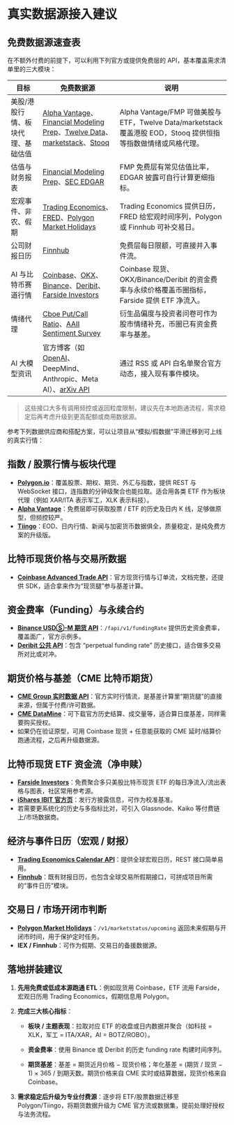 # 真实数据源接入建议

## 免费数据源速查表

在不额外付费的前提下，可以利用下列官方或提供免费层的 API，基本覆盖需求清单里的三大模块：

| 目标 | 免费数据源 | 说明 |
| --- | --- | --- |
| 美股/港股行情、板块代理、基础估值 | [Alpha Vantage](https://www.alphavantage.co/documentation/?utm_source=chatgpt.com)、[Financial Modeling Prep](https://site.financialmodelingprep.com/developer/docs?utm_source=chatgpt.com)、[Twelve Data](https://twelvedata.com/exchanges?utm_source=chatgpt.com)、[marketstack](https://marketstack.com/documentation?utm_source=chatgpt.com)、[Stooq](https://stooq.com/q/d/?s=^hsi&utm_source=chatgpt.com) | Alpha Vantage/FMP 可做美股与 ETF，Twelve Data/marketstack 覆盖港股 EOD，Stooq 提供恒指等指数做情绪或风格代理。 |
| 估值与财务报表 | [Financial Modeling Prep](https://site.financialmodelingprep.com/developer/docs?utm_source=chatgpt.com)、[SEC EDGAR](https://www.sec.gov/search-filings/edgar-application-programming-interfaces?utm_source=chatgpt.com) | FMP 免费层有常见估值比率，EDGAR 披露可自行计算更细指标。 |
| 宏观事件、非农、假期 | [Trading Economics](https://docs.tradingeconomics.com/?utm_source=chatgpt.com)、[FRED](https://fred.stlouisfed.org/docs/api/fred/?utm_source=chatgpt.com)、[Polygon Market Holidays](https://polygon.io/docs/rest/stocks/market-operations/market-holidays?utm_source=chatgpt.com) | Trading Economics 提供日历，FRED 给宏观时间序列，Polygon 或 Finnhub 可补交易日。 |
| 公司财报日历 | [Finnhub](https://finnhub.io/docs/api/earnings-calendar?utm_source=chatgpt.com) | 免费层每日限额，可直接并入事件流。 |
| AI 与比特币赛道行情 | [Coinbase](https://docs.cdp.coinbase.com/coinbase-business/track-apis/prices?utm_source=chatgpt.com)、[OKX](https://www.okx.com/docs-v5/en/?utm_source=chatgpt.com)、[Binance](https://developers.binance.com/docs/derivatives/usds-margined-futures/market-data/rest-api/Get-Funding-Rate-History?utm_source=chatgpt.com)、[Deribit](https://docs.deribit.com/?utm_source=chatgpt.com)、[Farside Investors](https://farside.co.uk/btc/?utm_source=chatgpt.com) | Coinbase 现货、OKX/Binance/Deribit 的资金费率与永续价格覆盖币圈指标，Farside 提供 ETF 净流入。 |
| 情绪代理 | [Cboe Put/Call Ratio](https://www.cboe.com/us/options/market_statistics/historical_data/?utm_source=chatgpt.com)、[AAII Sentiment Survey](https://www.aaii.com/sentimentsurvey?utm_source=chatgpt.com) | 衍生品偏度与投资者问卷可作为股市情绪补充，币圈已有资金费率与基差。 |
| AI 大模型资讯 | 官方博客（如 [OpenAI](https://openai.com/news/?utm_source=chatgpt.com)、DeepMind、Anthropic、Meta AI）、[arXiv API](https://info.arxiv.org/help/api/index.html?utm_source=chatgpt.com) | 通过 RSS 或 API 白名单聚合官方动态，接入现有事件模块。 |

> 这些接口大多有调用频控或返回粒度限制，建议先在本地跑通流程，需求稳定后再考虑升级到更高配额或商用数据源。

参考下列数据供应商和搭配方案，可以让项目从“模拟/假数据”平滑迁移到可上线的真实行情：

## 指数 / 股票行情与板块代理

* **[Polygon.io](https://polygon.io/docs?utm_source=chatgpt.com)**：覆盖股票、期权、期货、外汇与指数，提供 REST 与 WebSocket 接口，连指数的分钟级聚合也能拉取。适合用各类 ETF 作为板块代理（例如 XAR/ITA 表示军工，XLK 表示科技）。
* **[Alpha Vantage](https://www.alphavantage.co/documentation/?utm_source=chatgpt.com)**：免费层即可获取股票 / ETF 的历史及日内 K 线，足够做原型，但频控较严。
* **[Tiingo](https://www.tiingo.com/?utm_source=chatgpt.com)**：EOD、日内行情、新闻与加密货币数据俱全，质量稳定，是纯免费方案的升级版。

## 比特币现货价格与交易所数据

* **[Coinbase Advanced Trade API](https://docs.cdp.coinbase.com/advanced-trade/docs/welcome?utm_source=chatgpt.com)**：官方现货行情与订单流，文档完整，还提供 SDK，适合拿来作为“现货腿”参与基差计算。

## 资金费率（Funding）与永续合约

* **[Binance USDⓈ-M 期货 API](https://developers.binance.com/docs/derivatives/usds-margined-futures/market-data/rest-api/Get-Funding-Rate-History?utm_source=chatgpt.com)**：`/fapi/v1/fundingRate` 提供历史资金费率，覆盖面广，官方示例多。
* **[Deribit 公共 API](https://docs.deribit.com/?utm_source=chatgpt.com)**：包含 “perpetual funding rate” 历史接口，适合做多交易所对比或对冲。

## 期货价格与基差（CME 比特币期货）

* **[CME Group 实时数据 API](https://www.cmegroup.com/market-data/real-time-futures-and-options-data-api.html?utm_source=chatgpt.com)**：官方实时行情流，是基差计算里“期货腿”的直接来源，但属于付费/许可数据。
* **[CME DataMine](https://www.cmegroup.com/market-data/datamine-api.html?utm_source=chatgpt.com)**：可下载官方历史结算、成交量等，适合算日度基差，同样需要购买授权。
* 如果仍在验证原型，可用 Coinbase 现货 + 任意能获取的 CME 延时/结算价跑通流程，之后再升级数据源。

## 比特币现货 ETF 资金流（净申赎）

* **[Farside Investors](https://farside.co.uk/btc/?utm_source=chatgpt.com)**：免费聚合多只美股比特币现货 ETF 的每日净流入/流出表格与图表，社区常用参考源。
* **[iShares IBIT 官方页](https://www.blackrock.com/us/individual/products/333011/ishares-bitcoin-trust?utm_source=chatgpt.com)**：发行方披露信息，可作为校准基准。
* 若需要更系统化的历史与多指标比对，可引入 Glassnode、Kaiko 等付费链上/市场数据商。

## 经济与事件日历（宏观 / 财报）

* **[Trading Economics Calendar API](https://tradingeconomics.com/api/calendar.aspx?utm_source=chatgpt.com)**：提供全球宏观日历，REST 接口简单易用。
* **[Finnhub](https://finnhub.io/docs/api/earnings-calendar?utm_source=chatgpt.com)**：既有财报日历，也包含全球交易所假期接口，可拼成项目所需的“事件日历”模块。

## 交易日 / 市场开闭市判断

* **[Polygon Market Holidays](https://polygon.io/docs/rest/stocks/market-operations/market-holidays?utm_source=chatgpt.com)**：`/v1/marketstatus/upcoming` 返回未来假期与开闭市时间，用于保护定时任务。
* **IEX / Finnhub**：可作为假期、交易日的备援数据源。

## 落地拼装建议

1. **先用免费或低成本源跑通 ETL**：例如现货用 Coinbase，ETF 流用 Farside，宏观日历用 Trading Economics，假期信息用 Polygon。

2. **完成三大核心指标**：

   * **板块 / 主题表现**：拉取对应 ETF 的收盘或日内数据并聚合（如科技 = XLK，军工 = ITA/XAR，AI = BOTZ/ROBO）。

   * **资金费率**：使用 Binance 或 Deribit 的历史 funding rate 构建时间序列。

   * **期货基差**：基差 = 期货近月价格 − 现货价格；年化基差 = (期货 / 现货 − 1) × 365 / 到期天数。期货价格来自 CME 实时或结算数据，现货价格来自 Coinbase。

3. **需求稳定后升级为专业付费源**：逐步将 ETF/股票数据迁移至 Polygon/Tiingo，将期货数据升级为 CME 官方流或数据集，提前处理好授权与法务流程。
